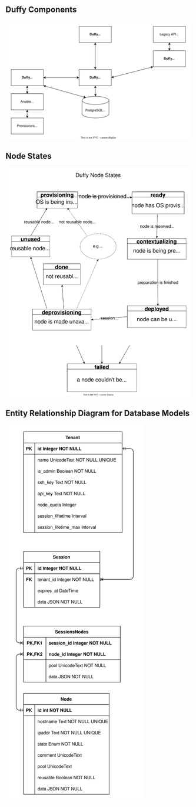 ## Duffy Components
![Components](duffy-components.svg)

## Node States
![Node States](duffy-node-states.svg)

## Entity Relationship Diagram for Database Models
![DB Model](duffy-db-models.svg)
